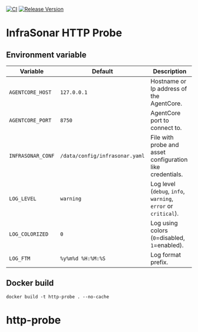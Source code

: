 [![CI](https://github.com/infrasonar/http-probe/workflows/CI/badge.svg)](https://github.com/infrasonar/http-probe/actions)
[![Release Version](https://img.shields.io/github/release/infrasonar/http-probe)](https://github.com/infrasonar/http-probe/releases)

# InfraSonar HTTP Probe

## Environment variable

Variable          | Default                        | Description
----------------- | ------------------------------ | ------------
`AGENTCORE_HOST`  | `127.0.0.1`                    | Hostname or Ip address of the AgentCore.
`AGENTCORE_PORT`  | `8750`                         | AgentCore port to connect to.
`INFRASONAR_CONF` | `/data/config/infrasonar.yaml` | File with probe and asset configuration like credentials.
`LOG_LEVEL`       | `warning`                      | Log level (`debug`, `info`, `warning`, `error` or `critical`).
`LOG_COLORIZED`   | `0`                            | Log using colors (`0`=disabled, `1`=enabled).
`LOG_FTM`         | `%y%m%d %H:%M:%S`              | Log format prefix.

## Docker build

```
docker build -t http-probe . --no-cache
```
# http-probe
